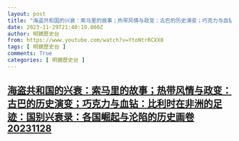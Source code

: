 ```yaml
---
layout: post
title: "海盗共和国的兴衰：索马里的故事；热带风情与政变：古巴的历史演变；巧克力与血钻：比利时在非洲的足迹：国别兴衰录：各国崛起与沦陷的历史画卷20231128"
date: 2023-11-29T21:40:19.000Z
author: 明鏡歷史台
from: https://www.youtube.com/watch?v=YtoNtrRCXX0
tags: [ 明鏡歷史台 ]
comments: True
categories: [ 明鏡歷史台 ]
---
```

<!--1701294019000-->
[海盗共和国的兴衰：索马里的故事；热带风情与政变：古巴的历史演变；巧克力与血钻：比利时在非洲的足迹：国别兴衰录：各国崛起与沦陷的历史画卷20231128](https://www.youtube.com/watch?v=YtoNtrRCXX0)
------

<div>

</div>

